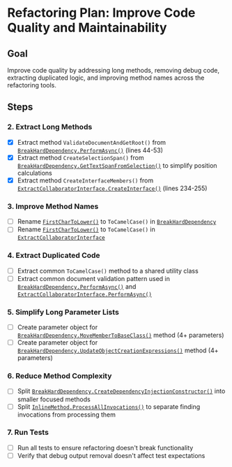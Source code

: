 # Refactoring Plan: Improve Code Quality and Maintainability

## Goal
Improve code quality by addressing long methods, removing debug code, extracting duplicated logic, and improving method names across the refactoring tools.

## Steps

### 2. Extract Long Methods
- [x] Extract method `ValidateDocumentAndGetRoot()` from [`BreakHardDependency.PerformAsync()`](refactoring-tools/RoslynRefactoring/BreakHardDependency.cs:42) (lines 44-53)
- [x] Extract method `CreateSelectionSpan()` from [`BreakHardDependency.GetTextSpanFromSelection()`](refactoring-tools/RoslynRefactoring/BreakHardDependency.cs:126) to simplify position calculations
- [x] Extract method `CreateInterfaceMembers()` from [`ExtractCollaboratorInterface.CreateInterface()`](refactoring-tools/RoslynRefactoring/ExtractCollaboratorInterface.cs:229) (lines 234-255)

### 3. Improve Method Names
- [ ] Rename [`FirstCharToLower()`](refactoring-tools/RoslynRefactoring/BreakHardDependency.cs:489) to `ToCamelCase()` in [`BreakHardDependency`](refactoring-tools/RoslynRefactoring/BreakHardDependency.cs:21)
- [ ] Rename [`FirstCharToLower()`](refactoring-tools/RoslynRefactoring/ExtractCollaboratorInterface.cs:273) to `ToCamelCase()` in [`ExtractCollaboratorInterface`](refactoring-tools/RoslynRefactoring/ExtractCollaboratorInterface.cs:12)

### 4. Extract Duplicated Code
- [ ] Extract common `ToCamelCase()` method to a shared utility class
- [ ] Extract common document validation pattern used in [`BreakHardDependency.PerformAsync()`](refactoring-tools/RoslynRefactoring/BreakHardDependency.cs:42) and [`ExtractCollaboratorInterface.PerformAsync()`](refactoring-tools/RoslynRefactoring/ExtractCollaboratorInterface.cs:30)

### 5. Simplify Long Parameter Lists
- [ ] Create parameter object for [`BreakHardDependency.MoveMemberToBaseClass()`](refactoring-tools/RoslynRefactoring/BreakHardDependency.cs:86) method (4+ parameters)
- [ ] Create parameter object for [`BreakHardDependency.UpdateObjectCreationExpressions()`](refactoring-tools/RoslynRefactoring/BreakHardDependency.cs:270) method (4+ parameters)

### 6. Reduce Method Complexity
- [ ] Split [`BreakHardDependency.CreateDependencyInjectionConstructor()`](refactoring-tools/RoslynRefactoring/BreakHardDependency.cs:363) into smaller focused methods
- [ ] Split [`InlineMethod.ProcessAllInvocations()`](refactoring-tools/RoslynRefactoring/InlineMethod.cs:47) to separate finding invocations from processing them

### 7. Run Tests
- [ ] Run all tests to ensure refactoring doesn't break functionality
- [ ] Verify that debug output removal doesn't affect test expectations
